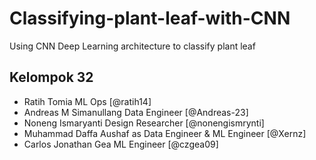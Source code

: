 # Classifying-plant-leaf-with-CNN
Using CNN Deep Learning architecture to classify plant leaf

## Kelompok 32
- Ratih Tomia ML Ops [@ratih14]
- Andreas M Simanullang Data Engineer [@Andreas-23]
- Noneng Ismaryanti Design Researcher [@nonengismrynti]
- Muhammad Daffa Aushaf as Data Engineer & ML Engineer [@Xernz]
- Carlos Jonathan Gea ML Engineer [@czgea09]
